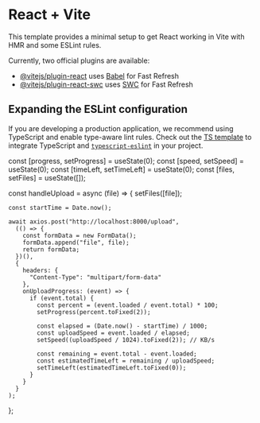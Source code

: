# React + Vite

This template provides a minimal setup to get React working in Vite with HMR and some ESLint rules.

Currently, two official plugins are available:

- [@vitejs/plugin-react](https://github.com/vitejs/vite-plugin-react/blob/main/packages/plugin-react/README.md) uses [Babel](https://babeljs.io/) for Fast Refresh
- [@vitejs/plugin-react-swc](https://github.com/vitejs/vite-plugin-react-swc) uses [SWC](https://swc.rs/) for Fast Refresh

## Expanding the ESLint configuration

If you are developing a production application, we recommend using TypeScript and enable type-aware lint rules. Check out the [TS template](https://github.com/vitejs/vite/tree/main/packages/create-vite/template-react-ts) to integrate TypeScript and [`typescript-eslint`](https://typescript-eslint.io) in your project.


const [progress, setProgress] = useState(0);
  const [speed, setSpeed] = useState(0);
  const [timeLeft, setTimeLeft] = useState(0);
  const [files, setFiles] = useState([]);

  const handleUpload = async (file) => {
    setFiles([file]);

    const startTime = Date.now();

    await axios.post("http://localhost:8000/upload", 
      (() => {
        const formData = new FormData();
        formData.append("file", file);
        return formData;
      })(), 
      {
        headers: {
          "Content-Type": "multipart/form-data"
        },
        onUploadProgress: (event) => {
          if (event.total) {
            const percent = (event.loaded / event.total) * 100;
            setProgress(percent.toFixed(2));

            const elapsed = (Date.now() - startTime) / 1000;
            const uploadSpeed = event.loaded / elapsed;
            setSpeed((uploadSpeed / 1024).toFixed(2)); // KB/s

            const remaining = event.total - event.loaded;
            const estimatedTimeLeft = remaining / uploadSpeed;
            setTimeLeft(estimatedTimeLeft.toFixed(0)); 
          }
        }
      }
    );
  };
